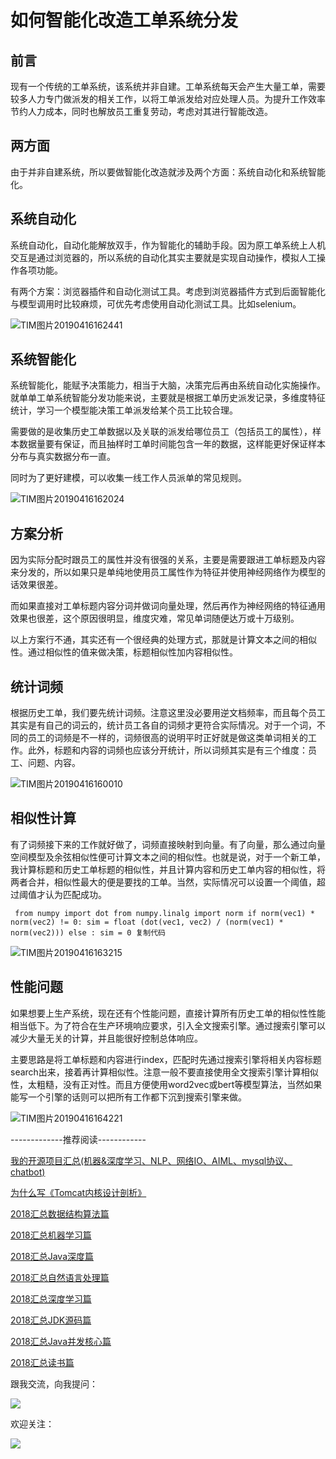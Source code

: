 # 如何智能化改造工单系统分发 #

## 前言 ##

现有一个传统的工单系统，该系统并非自建。工单系统每天会产生大量工单，需要较多人力专门做派发的相关工作，以将工单派发给对应处理人员。为提升工作效率节约人力成本，同时也解放员工重复劳动，考虑对其进行智能改造。

## 两方面 ##

由于并非自建系统，所以要做智能化改造就涉及两个方面：系统自动化和系统智能化。

## 系统自动化 ##

系统自动化，自动化能解放双手，作为智能化的辅助手段。因为原工单系统上人机交互是通过浏览器的，所以系统的自动化其实主要就是实现自动操作，模拟人工操作各项功能。

有两个方案：浏览器插件和自动化测试工具。考虑到浏览器插件方式到后面智能化与模型调用时比较麻烦，可优先考虑使用自动化测试工具。比如selenium。

![TIM图片20190416162441](https://user-gold-cdn.xitu.io/2019/4/22/16a4272dd7f78e7c?imageView2/0/w/1280/h/960/ignore-error/1)

## 系统智能化 ##

系统智能化，能赋予决策能力，相当于大脑，决策完后再由系统自动化实施操作。就单单工单系统智能分发功能来说，主要就是根据工单历史派发记录，多维度特征统计，学习一个模型能决策工单派发给某个员工比较合理。

需要做的是收集历史工单数据以及关联的派发给哪位员工（包括员工的属性），样本数据量要有保证，而且抽样时工单时间能包含一年的数据，这样能更好保证样本分布与真实数据分布一直。

同时为了更好建模，可以收集一线工作人员派单的常见规则。

![TIM图片20190416162024](https://user-gold-cdn.xitu.io/2019/4/22/16a4272d91f6a0a8?imageView2/0/w/1280/h/960/ignore-error/1)

## 方案分析 ##

因为实际分配时跟员工的属性并没有很强的关系，主要是需要跟进工单标题及内容来分发的，所以如果只是单纯地使用员工属性作为特征并使用神经网络作为模型的话效果很差。

而如果直接对工单标题内容分词并做词向量处理，然后再作为神经网络的特征通用效果也很差，这个原因很明显，维度灾难，常见单词随便达万或十万级别。

以上方案行不通，其实还有一个很经典的处理方式，那就是计算文本之间的相似性。通过相似性的值来做决策，标题相似性加内容相似性。

## 统计词频 ##

根据历史工单，我们要先统计词频。注意这里没必要用逆文档频率，而且每个员工其实是有自己的词云的，统计员工各自的词频才更符合实际情况。对于一个词，不同的员工的词频是不一样的，词频很高的说明平时正好就是做这类单词相关的工作。此外，标题和内容的词频也应该分开统计，所以词频其实是有三个维度：员工、问题、内容。

![TIM图片20190416160010](https://user-gold-cdn.xitu.io/2019/4/22/16a4272d92130b89?imageView2/0/w/1280/h/960/ignore-error/1)

## 相似性计算 ##

有了词频接下来的工作就好做了，词频直接映射到向量。有了向量，那么通过向量空间模型及余弦相似性便可计算文本之间的相似性。也就是说，对于一个新工单，我计算标题和历史工单标题的相似性，并且计算内容和历史工单内容的相似性，将两者合并，相似性最大的便是要找的工单。当然，实际情况可以设置一个阈值，超过阈值才认为匹配成功。

` from numpy import dot from numpy.linalg import norm if norm(vec1) * norm(vec2) != 0: sim = float (dot(vec1, vec2) / (norm(vec1) * norm(vec2))) else : sim = 0 复制代码`

![TIM图片20190416163215](https://user-gold-cdn.xitu.io/2019/4/22/16a4272d9207b67e?imageView2/0/w/1280/h/960/ignore-error/1)

## 性能问题 ##

如果想要上生产系统，现在还有个性能问题，直接计算所有历史工单的相似性性能相当低下。为了符合在生产环境响应要求，引入全文搜索引擎。通过搜索引擎可以减少大量无关的计算，并且能很好控制总体响应。

主要思路是将工单标题和内容进行index，匹配时先通过搜索引擎将相关内容标题search出来，接着再计算相似性。注意一般不要直接使用全文搜索引擎计算相似性，太粗糙，没有正对性。而且方便使用word2vec或bert等模型算法，当然如果能写一个引擎的话则可以把所有工作都下沉到搜索引擎来做。

![TIM图片20190416164221](https://user-gold-cdn.xitu.io/2019/4/22/16a4272d922c5f60?imageView2/0/w/1280/h/960/ignore-error/1)

-------------推荐阅读------------

[我的开源项目汇总(机器&深度学习、NLP、网络IO、AIML、mysql协议、chatbot)]( https://link.juejin.im?target=https%3A%2F%2Fmp.weixin.qq.com%2Fs%3F__biz%3DMjM5MzA1Mzc3Nw%3D%3D%26amp%3Bmid%3D2247484593%26amp%3Bidx%3D1%26amp%3Bsn%3Dc7a9480a688a8a672952ac5e2972f9cf%26amp%3Bchksm%3Da69da98f91ea20992a427bba4d843a230f4bc92d1c553689b765c96bb48bda6536c09636b612%23rd )

[为什么写《Tomcat内核设计剖析》]( https://link.juejin.im?target=http%3A%2F%2Fblog.csdn.net%2Fwangyangzhizhou%2Farticle%2Fdetails%2F74080321 )

[2018汇总数据结构算法篇]( https://link.juejin.im?target=https%3A%2F%2Fmp.weixin.qq.com%2Fs%3F__biz%3DMjM5MzA1Mzc3Nw%3D%3D%26amp%3Bmid%3D2247484900%26amp%3Bidx%3D1%26amp%3Bsn%3Db2e93552783b39db516b56158f295aff%26amp%3Bchksm%3Da69da8da91ea21cc3c5d2837f5cf3cb735a0369fbdffffb413819f444e2d08210bce4f4741f8%26amp%3Bscene%3D21%23wechat_redirect )

[2018汇总机器学习篇]( https://link.juejin.im?target=https%3A%2F%2Fmp.weixin.qq.com%2Fs%3F__biz%3DMjM5MzA1Mzc3Nw%3D%3D%26amp%3Bmid%3D2247484904%26amp%3Bidx%3D1%26amp%3Bsn%3D3c831821fb5842c3ef4dfa6a2c0b1687%26amp%3Bchksm%3Da69da8d691ea21c02352528fcccfebcac8f2c93c04dd6c17fcfe9457d80ba84a76f0abb29584%26amp%3Bscene%3D21%23wechat_redirect )

[2018汇总Java深度篇]( https://link.juejin.im?target=https%3A%2F%2Fmp.weixin.qq.com%2Fs%3F__biz%3DMjM5MzA1Mzc3Nw%3D%3D%26amp%3Bmid%3D2247484916%26amp%3Bidx%3D1%26amp%3Bsn%3Da188e3c3a98b7eef11f03e6e43685cdf%26amp%3Bchksm%3Da69da8ca91ea21dc188fcf7b3d6d5cfdbb1847f127226b071ed3ce7c7e6d93b0df0866b793f4%26amp%3Bscene%3D21%23wechat_redirect )

[2018汇总自然语言处理篇]( https://link.juejin.im?target=https%3A%2F%2Fmp.weixin.qq.com%2Fs%3F__biz%3DMjM5MzA1Mzc3Nw%3D%3D%26amp%3Bmid%3D2247484898%26amp%3Bidx%3D1%26amp%3Bsn%3Dc3a9eb75e5b3e98200fe2f6c4e5f3a09%26amp%3Bchksm%3Da69da8dc91ea21ca791c03e52b484621dbb160add3c9ae8501f6437a6920df8b77a600e5ed18%26amp%3Bscene%3D21%23wechat_redirect )

[2018汇总深度学习篇]( https://link.juejin.im?target=https%3A%2F%2Fmp.weixin.qq.com%2Fs%3F__biz%3DMjM5MzA1Mzc3Nw%3D%3D%26amp%3Bmid%3D2247484912%26amp%3Bidx%3D1%26amp%3Bsn%3De073c55b0ed6bd838df88af4913e68af%26amp%3Bchksm%3Da69da8ce91ea21d87253c5c3fe92453c176d10fe83c3e4333c06fc5f720cd9285a452f657bdb%26amp%3Bscene%3D21%23wechat_redirect )

[2018汇总JDK源码篇]( https://link.juejin.im?target=https%3A%2F%2Fmp.weixin.qq.com%2Fs%3F__biz%3DMjM5MzA1Mzc3Nw%3D%3D%26amp%3Bmid%3D2247484924%26amp%3Bidx%3D1%26amp%3Bsn%3D4b930c06dce80f3c12178072bd745cad%26amp%3Bchksm%3Da69da8c291ea21d44306ba2058ad7416fce25e9745fb06edd1a44bab9c9ecd9d89e52f3fbefa%26amp%3Bscene%3D21%23wechat_redirect )

[2018汇总Java并发核心篇]( https://link.juejin.im?target=https%3A%2F%2Fmp.weixin.qq.com%2Fs%3F__biz%3DMjM5MzA1Mzc3Nw%3D%3D%26amp%3Bmid%3D2247484908%26amp%3Bidx%3D1%26amp%3Bsn%3Dfe9004cd8369cabf448c9f43466bad0f%26amp%3Bchksm%3Da69da8d291ea21c493d82e63705604055e2bd4d09f42c5e835051e3187a9cfefa317e6484b65%26amp%3Bscene%3D21%23wechat_redirect )

[2018汇总读书篇]( https://link.juejin.im?target=https%3A%2F%2Fmp.weixin.qq.com%2Fs%3F__biz%3DMjM5MzA1Mzc3Nw%3D%3D%26amp%3Bmid%3D2247484920%26amp%3Bidx%3D1%26amp%3Bsn%3Decfa39ea11dd8ee2f9b19cd5ba7b4345%26amp%3Bchksm%3Da69da8c691ea21d06ffb093927278cc08915e11458910e1d85f050522d58c003c752d3f5389e%26amp%3Bscene%3D21%23wechat_redirect )

跟我交流，向我提问：

![](https://user-gold-cdn.xitu.io/2018/7/9/1647c74fba83f62c?imageView2/0/w/1280/h/960/ignore-error/1)

欢迎关注：

![](https://user-gold-cdn.xitu.io/2018/7/9/1647c7381d77150a?imageView2/0/w/1280/h/960/ignore-error/1)